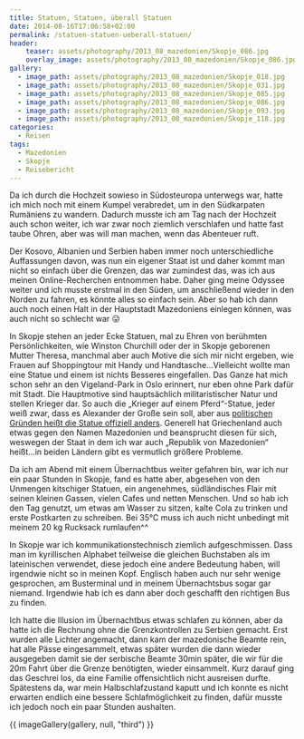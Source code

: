 ```yaml
---
title: Statuen, Statuen, überall Statuen
date: 2014-08-16T17:06:58+02:00
permalink: /statuen-statuen-ueberall-statuen/
header:
    teaser: assets/photography/2013_08_mazedonien/Skopje_086.jpg
    overlay_image: assets/photography/2013_08_mazedonien/Skopje_086.jpg
gallery:
  - image_path: assets/photography/2013_08_mazedonien/Skopje_018.jpg
  - image_path: assets/photography/2013_08_mazedonien/Skopje_031.jpg
  - image_path: assets/photography/2013_08_mazedonien/Skopje_085.jpg
  - image_path: assets/photography/2013_08_mazedonien/Skopje_086.jpg
  - image_path: assets/photography/2013_08_mazedonien/Skopje_093.jpg
  - image_path: assets/photography/2013_08_mazedonien/Skopje_118.jpg
categories:
  - Reisen
tags:
  - Mazedonien
  - Skopje
  - Reisebericht
---
```


Da ich durch die Hochzeit sowieso in Südosteuropa unterwegs war, hatte ich mich noch mit einem Kumpel verabredet, 
um in den Südkarpaten Rumäniens zu wandern. Dadurch musste ich am Tag nach der Hochzeit auch schon weiter, 
ich war zwar noch ziemlich verschlafen und hatte fast taube Ohren, aber was will man machen, wenn das Abenteuer ruft.

Der Kosovo, Albanien und Serbien haben immer noch unterschiedliche Auffassungen davon, 
was nun ein eigener Staat ist und daher kommt man nicht so einfach über die Grenzen, 
das war zumindest das, was ich aus meinen Online-Recherchen entnommen habe. Daher ging meine Odyssee weiter und ich 
musste erstmal in den Süden, um anschließend wieder in den Norden zu fahren, es könnte alles so einfach sein. 
Aber so hab ich dann auch noch einen Halt in der Hauptstadt Mazedoniens einlegen können, was auch nicht so schlecht war 😛

In Skopje stehen an jeder Ecke Statuen, mal zu Ehren von berühmten Persönlichkeiten, 
wie Winston Churchill oder der in Skopje geborenen Mutter Theresa, manchmal aber auch Motive die sich mir nicht ergeben, 
wie Frauen auf Shoppingtour mit Handy und Handtasche…Vielleicht wollte man eine Statue und einem ist nichts Besseres eingefallen. 
Das Ganze hat mich schon sehr an den Vigeland-Park in Oslo erinnert, nur eben ohne Park dafür mit Stadt. 
Die Hauptmotive sind hauptsächlich militaristischer Natur und stellen Krieger dar. So auch die „Krieger auf einem Pferd“-Statue, 
jeder weiß zwar, dass es Alexander der Große sein soll, 
aber aus [politischen Gründen heißt die Statue offiziell anders](http://www.theguardian.com/world/2011/aug/14/alexander-great-macedonia-warrior-horse). 
Generell hat Griechenland auch etwas gegen den Namen Mazedonien und beansprucht diesen für sich, 
weswegen der Staat in dem ich war auch „Republik von Mazedonien“ heißt…in beiden Ländern gibt es vermutlich größere Probleme.

Da ich am Abend mit einem Übernachtbus weiter gefahren bin, war ich nur ein paar Stunden in Skopje, fand es hatte aber, 
abgesehen von den Unmengen kitschiger Statuen, ein angenehmes, südländisches Flair mit seinen kleinen Gassen, vielen Cafes und netten Menschen. 
Und so hab ich den Tag genutzt, um etwas am Wasser zu sitzen, kalte Cola zu trinken und erste Postkarten zu schreiben. 
Bei 35°C muss ich auch nicht unbedingt mit meinem 20 kg Rucksack rumlaufen^^

In Skopje war ich kommunikationstechnisch ziemlich aufgeschmissen. 
Dass man im kyrillischen Alphabet teilweise die gleichen Buchstaben als im lateinischen verwendet, diese jedoch eine andere Bedeutung haben, 
will irgendwie nicht so in meinen Kopf. Englisch haben auch nur sehr wenige gesprochen, am Busterminal und in meinem Übernachtsbus sogar gar niemand. 
Irgendwie hab ich es dann aber doch geschafft den richtigen Bus zu finden.

Ich hatte die Illusion im Übernachtbus etwas schlafen zu können, aber da hatte ich die Rechnung ohne die Grenzkontrollen zu Serbien gemacht. 
Erst wurden alle Lichter angemacht, dann kam der mazedonische Beamte rein, hat alle Pässe eingesammelt, 
etwas später wurden die dann wieder ausgegeben damit sie der serbische Beamte 30min später, die wir für die 20m Fahrt über die Grenze benötigten, 
wieder einsammelt. Kurz darauf ging das Geschrei los, da eine Familie offensichtlich nicht ausreisen durfte. 
Spätestens da, war mein Halbschlafzustand kaputt und ich konnte es nicht erwarten endlich eine bessere Schlafmöglichkeit zu finden, 
dafür musste ich jedoch noch ein paar Stunden aushalten.

{{ imageGallery(gallery, null, "third") }}